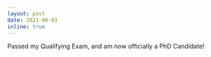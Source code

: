 ```yaml
---
layout: post
date: 2021-06-01
inline: true
---
```


Passed my Qualifying Exam, and am now officially a PhD Candidate! 